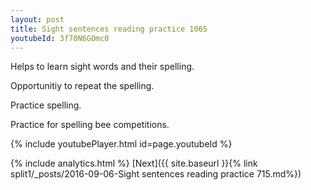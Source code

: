 ```yaml
---
layout: post
title: Sight sentences reading practice 1065
youtubeId: 3f70N6GOmc0
---
```

 
 
Helps to learn sight words and their spelling.

Opportunitiy to repeat the spelling. 

Practice spelling. 
 
Practice for spelling bee competitions. 
 
{% include youtubePlayer.html id=page.youtubeId %}
 
 
{% include analytics.html %} 
[Next]({{ site.baseurl }}{% link  split1/_posts/2016-09-06-Sight sentences reading practice 715.md%})
 
